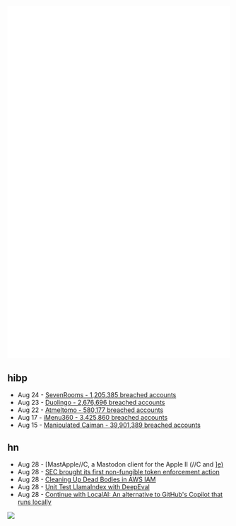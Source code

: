 ![Metrics](https://raw.githubusercontent.com/phixion/phixion/master/metrics.svg)

## hibp

<!--
for https://github.com/phixion/phixion/blob/main/.github/workflows/feeds.yml
-->
<!--START_SECTION:haveibeenpwnd-->
- Aug 24 - [SevenRooms - 1,205,385 breached accounts](https://haveibeenpwned.com/PwnedWebsites#SevenRooms)
- Aug 23 - [Duolingo - 2,676,696 breached accounts](https://haveibeenpwned.com/PwnedWebsites#Duolingo)
- Aug 22 - [Atmeltomo - 580,177 breached accounts](https://haveibeenpwned.com/PwnedWebsites#Atmeltomo)
- Aug 17 - [iMenu360 - 3,425,860 breached accounts](https://haveibeenpwned.com/PwnedWebsites#iMenu360)
- Aug 15 - [Manipulated Caiman - 39,901,389 breached accounts](https://haveibeenpwned.com/PwnedWebsites#ManipulatedCaiman)
<!--END_SECTION:haveibeenpwnd-->

## hn

<!--
for https://github.com/phixion/phixion/blob/main/.github/workflows/feeds.yml
-->
<!--START_SECTION:hn-->
- Aug 28 - [MastApple//C, a Mastodon client for the Apple II (//C and ][e)](https://www.colino.net/wordpress/en/binary-release-of-mastodon-for-the-apple-c/)
- Aug 28 - [SEC brought its first non-fungible token enforcement action](https://www.sec.gov/news/statement/peirce-uyeda-statement-nft-082823)
- Aug 28 - [Cleaning Up Dead Bodies in AWS IAM](https://www.noq.dev/blog/cleaning-up-dead-bodies-in-aws-iam)
- Aug 28 - [Unit Test LlamaIndex with DeepEval](https://docs.confident-ai.com/docs/tutorials/evaluating-llamaindex)
- Aug 28 - [Continue with LocalAI: An alternative to GitHub's Copilot that runs locally](https://old.reddit.com/r/selfhosted/comments/163nxcm/continue_with_localai_an_alternative_to_githubs/)
<!--END_SECTION:hn-->

<!--
for https://yhype.me
-->
![](https://hit.yhype.me/github/profile?user_id=13013670)
